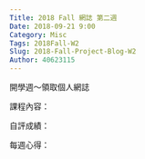 ```yaml
---
Title: 2018 Fall 網誌 第二週
Date: 2018-09-21 9:00
Category: Misc
Tags: 2018Fall-W2
Slug: 2018-Fall-Project-Blog-W2
Author: 40623115
---
```


開學週～領取個人網誌

<!-- PELICAN_END_SUMMARY -->

課程內容：

自評成績：

每週心得：